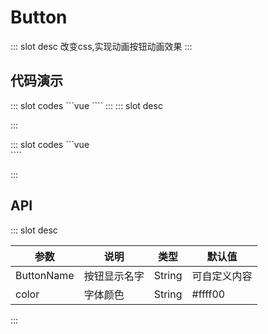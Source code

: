 # Button

<ContainerBox title="介绍">
::: slot desc
改变css,实现动画按钮动画效果
:::
</ContainerBox>
</ContainerBox>

## 代码演示

<ContainerBox title="基础用法">
<div class="demoBox">
<static-Button-demo-Button/>
</div>

<ShowCode>
::: slot codes
```vue
<template>
  <div>
      <button class="button1">边框按钮</button>
  </div>
</template>
<style scoped>
    .button1{
        width: 150px;
        height: 70px;
        background-color: gray;
        border-radius: 10px;
        border-color: brown;
        border: 3px saddlebrown solid;
        color: beige;
        font-size: 30px;
        outline: none;
        z-index: 1;
        position: relative;
        overflow: hidden;
    }
        .button1::before{
        content: "";
        position: absolute;
        background-color: aliceblue;
        width: 200px;
        height: 200px;
        z-index: -2;
        left: 50%;
        top: 50%;
        transform-origin: 0 0;
        animation: rotate 3s infinite linear;
    }
        .button1::after{
        content: "";
        position: absolute;
        background: seagreen;
        width: calc(100% - 4px);
        height: calc(100% - 4px);
        left: 2px;
        top: 2px;
        border-radius: 10px;
        z-index: -1;
    }
        @keyframes rotate {
        to{
            transform: rotate(1turn);
        }

    }
</style>
````
:::
</ShowCode>
</ContainerBox>

<ContainerBox title="自定义样式">
::: slot desc

:::

<div class="demoBox">
<static-Button-demo-Button ButtonName="这是自定义内容" color="#FFFFFF"/>
</div>

<ShowCode>
::: slot codes
```vue
<div class="demo">
    <static-Button-demo-Button ButtonName="这是自定义内容" color="#FFFFFF"/>
</div>
````

:::
</ShowCode>
</ContainerBox>

## API

<ContainerBox title="Props">
::: slot desc

| 参数                           | 说明                                              | 类型   | 默认值 |
| ------------------------------ | ------------------------------------------------- | ------ | ------ |
| ButtonName                         | 按钮显示名字         | String   | 可自定义内容      |
| color                    | 字体颜色 | String   | #ffff00      |


:::
</ContainerBox>